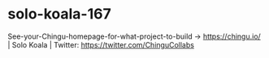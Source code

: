 # solo-koala-167
See-your-Chingu-homepage-for-what-project-to-build -> https://chingu.io/ | Solo Koala | Twitter: https://twitter.com/ChinguCollabs
